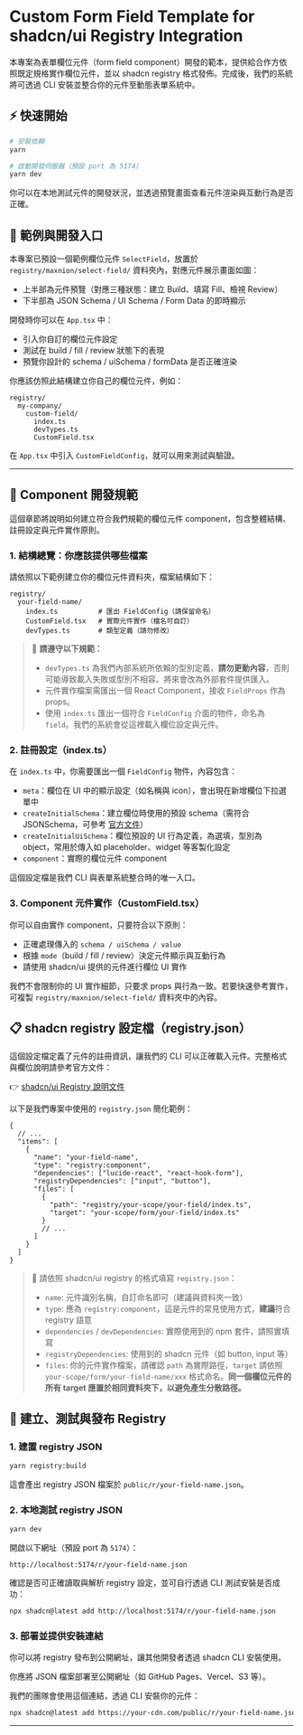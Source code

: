 # Custom Form Field Template for shadcn/ui Registry Integration

本專案為表單欄位元件（form field component）開發的範本，提供給合作方依照既定規格實作欄位元件，並以 shadcn registry 格式發佈。完成後，我們的系統將可透過 CLI 安裝並整合你的元件至動態表單系統中。

## ⚡ 快速開始

```bash
# 安裝依賴
yarn

# 啟動開發伺服器（預設 port 為 5174）
yarn dev
```

你可以在本地測試元件的開發狀況，並透過預覽畫面查看元件渲染與互動行為是否正確。

## 🧪 範例與開發入口

本專案已預設一個範例欄位元件 `SelectField`，放置於 `registry/maxnion/select-field/` 資料夾內，對應元件展示畫面如圖：

- 上半部為元件預覽（對應三種狀態：建立 Build、填寫 Fill、檢視 Review）
- 下半部為 JSON Schema / UI Schema / Form Data 的即時顯示

開發時你可以在 `App.tsx` 中：

- 引入你自訂的欄位元件設定
- 測試在 build / fill / review 狀態下的表現
- 預覽你設計的 schema / uiSchema / formData 是否正確渲染

你應該仿照此結構建立你自己的欄位元件，例如：

```
registry/
  my-company/
    custom-field/
      index.ts
      devTypes.ts
      CustomField.tsx
```

在 `App.tsx` 中引入 `CustomFieldConfig`，就可以用來測試與驗證。

---

## 🔧 Component 開發規範

這個章節將說明如何建立符合我們規範的欄位元件 component，包含整體結構、註冊設定與元件實作原則。

### 1. 結構總覽：你應該提供哪些檔案

請依照以下範例建立你的欄位元件資料夾，檔案結構如下：

```
registry/
  your-field-name/
    index.ts          # 匯出 FieldConfig（請保留命名）
    CustomField.tsx   # 實際元件實作（檔名可自訂）
    devTypes.ts       # 類型定義（請勿修改）
```

> 📌 **請遵守以下規範：**
>
> - `devTypes.ts` 為我們內部系統所依賴的型別定義，**請勿更動內容**，否則可能導致載入失敗或型別不相容。將來會改為外部套件提供匯入。
> - 元件實作檔案需匯出一個 React Component，接收 `FieldProps` 作為 props。
> - 使用 `index.ts` 匯出一個符合 `FieldConfig` 介面的物件，命名為 `field`。我們的系統會從這裡載入欄位設定與元件。

### 2. 註冊設定（index.ts）

在 `index.ts` 中，你需要匯出一個 `FieldConfig` 物件，內容包含：

- `meta`：欄位在 UI 中的顯示設定（如名稱與 icon），會出現在新增欄位下拉選單中
- `createInitialSchema`：建立欄位時使用的預設 schema（需符合 JSONSchema，可參考 [官方文件](https://json-schema.org/)）
- `createInitialUiSchema`：欄位預設的 UI 行為定義，為選填，型別為 object，常用於傳入如 placeholder、widget 等客製化設定
- `component`：實際的欄位元件 component

這個設定檔是我們 CLI 與表單系統整合時的唯一入口。

### 3. Component 元件實作（CustomField.tsx）

你可以自由實作 component，只要符合以下原則：

- 正確處理傳入的 `schema / uiSchema / value`
- 根據 `mode`（build / fill / review）決定元件顯示與互動行為
- 請使用 shadcn/ui 提供的元件進行欄位 UI 實作

我們不會限制你的 UI 實作細節，只要求 props 與行為一致。若要快速參考實作，可複製 `registry/maxnion/select-field/` 資料夾中的內容。

## 📋 shadcn registry 設定檔（registry.json）

這個設定檔定義了元件的註冊資訊，讓我們的 CLI 可以正確載入元件。完整格式與欄位說明請參考官方文件：

👉 [shadcn/ui Registry 說明文件](https://ui.shadcn.com/docs/registry)

以下是我們專案中使用的 `registry.json` 簡化範例：

```jsonc
{
  // ...
  "items": [
    {
      "name": "your-field-name",
      "type": "registry:component",
      "dependencies": ["lucide-react", "react-hook-form"],
      "registryDependencies": ["input", "button"],
      "files": [
        {
          "path": "registry/your-scope/your-field/index.ts",
          "target": "your-scope/form/your-field/index.ts"
        }
        // ...
      ]
    }
  ]
}
```

> 📌 請依照 shadcn/ui registry 的格式填寫 `registry.json`：
>
> - `name`: 元件識別名稱，自訂命名即可（建議與資料夾一致）
> - `type`: 應為 `registry:component`，這是元件的常見使用方式，**建議**符合 registry 語意
> - `dependencies` / `devDependencies`: 實際使用到的 npm 套件，請照實填寫
> - `registryDependencies`: 使用到的 shadcn 元件（如 button, input 等）
> - `files`: 你的元件實作檔案，請確認 `path` 為實際路徑，`target` 請依照 `your-scope/form/your-field-name/xxx` 格式命名。**同一個欄位元件的所有 target 應置於相同資料夾下，以避免產生分散路徑。**

## 🚀 建立、測試與發布 Registry

### 1. 建置 registry JSON

```bash
yarn registry:build
```

這會產出 registry JSON 檔案於 `public/r/your-field-name.json`。

### 2. 本地測試 registry JSON

```bash
yarn dev
```

開啟以下網址（預設 port 為 `5174`）：

```
http://localhost:5174/r/your-field-name.json
```

確認是否可正確讀取與解析 registry 設定，並可自行透過 CLI 測試安裝是否成功：

```bash
npx shadcn@latest add http://localhost:5174/r/your-field-name.json
```

### 3. 部署並提供安裝連結

你可以將 registry 發布到公開網址，讓其他開發者透過 shadcn CLI 安裝使用。

你應將 JSON 檔案部署至公開網址（如 GitHub Pages、Vercel、S3 等）。

我們的團隊會使用這個連結，透過 CLI 安裝你的元件：

```bash
npx shadcn@latest add https://your-cdn.com/public/r/your-field-name.json
```

---
